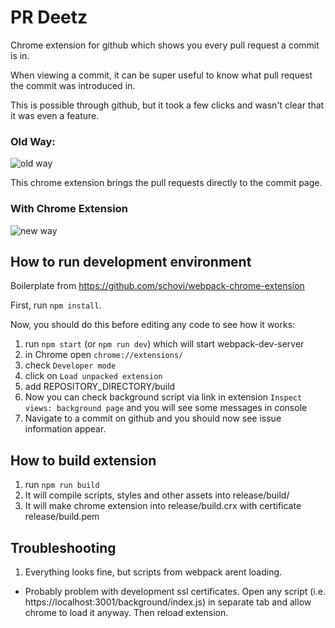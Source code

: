 # PR Deetz

Chrome extension for github which shows you every pull request a commit is in.

When viewing a commit, it can be super useful to know what pull request the commit was introduced in.

This is possible through github, but it took a few clicks and wasn't clear that it was even a feature.

### Old Way:
![old way](http://g.recordit.co/Xp1DVhLHUT.gif)

This chrome extension brings the pull requests directly to the commit page.

### With Chrome Extension
![new way](https://www.evernote.com/shard/s318/sh/6fd2522f-28fd-470e-b7ba-898794734bab/85172cae3102dc657f6045b7d71ea073/deep/0/Screenshot%207/15/16,%2012:27%20PM.jpg)


## How to run development environment

Boilerplate from https://github.com/schovi/webpack-chrome-extension

First, run `npm install`.

Now, you should do this before editing any code to see how it works:

1. run `npm start` (or `npm run dev`) which will start webpack-dev-server
2. in Chrome open `chrome://extensions/`
3. check `Developer mode`
4. click on `Load unpacked extension`
5. add REPOSITORY_DIRECTORY/build
6. Now you can check background script via link in extension `Inspect views: background page` and you will see some messages in console
7. Navigate to a commit on github and you should now see issue information appear.

## How to build extension

1. run `npm run build`
2. It will compile scripts, styles and other assets into release/build/
3. It will make chrome extension into release/build.crx with certificate release/build.pem

## Troubleshooting

1. Everything looks fine, but scripts from webpack arent loading.
  - Probably problem with development ssl certificates. Open any script (i.e. https://localhost:3001/background/index.js) in separate tab and allow chrome to load it anyway. Then reload extension.
